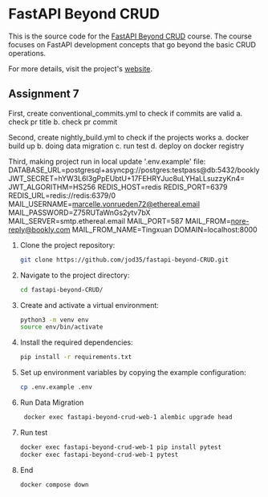 # FastAPI Beyond CRUD 

This is the source code for the [FastAPI Beyond CRUD](https://youtube.com/playlist?list=PLEt8Tae2spYnHy378vMlPH--87cfeh33P&si=rl-08ktaRjcm2aIQ) course. The course focuses on FastAPI development concepts that go beyond the basic CRUD operations.

For more details, visit the project's [website](https://jod35.github.io/fastapi-beyond-crud-docs/site/).

## Assignment 7
First, create conventional_commits.yml to check if commits are valid
    a. check pr title 
    b. check pr commit

Second, create nightly_build.yml to check if the projects works
    a. docker build up
    b. doing data migration
    c. run test
    d. deploy on docker registry

Third, making project run in local
    update '.env.example' file:
        DATABASE_URL=postgresql+asyncpg://postgres:testpass@db:5432/bookly
        JWT_SECRET=hYW3L6I3gPpEUbtU+17FEHRYJuc8uLYHaLLsuzzyKn4=
        JWT_ALGORITHM=HS256
        REDIS_HOST=redis
        REDIS_PORT=6379
        REDIS_URL=redis://redis:6379/0
        MAIL_USERNAME=marcelle.vonrueden72@ethereal.email
        MAIL_PASSWORD=Z75RUTaWnGs2ytv7bX
        MAIL_SERVER=smtp.ethereal.email
        MAIL_PORT=587 
        MAIL_FROM=nore-reply@bookly.com
        MAIL_FROM_NAME=Tingxuan
        DOMAIN=localhost:8000   

1. Clone the project repository:
    ```bash
    git clone https://github.com/jod35/fastapi-beyond-CRUD.git
    ```
   
2. Navigate to the project directory:
    ```bash
    cd fastapi-beyond-CRUD/
    ```

3. Create and activate a virtual environment:
    ```bash
    python3 -m venv env
    source env/bin/activate
    ```

4. Install the required dependencies:
    ```bash
    pip install -r requirements.txt
    ```

5. Set up environment variables by copying the example configuration:
    ```bash
    cp .env.example .env
    ```

6. Run Data Migration
   ```bash
    docker exec fastapi-beyond-crud-web-1 alembic upgrade head
    ```

7. Run test
   ```bash
   docker exec fastapi-beyond-crud-web-1 pip install pytest
   docker exec fastapi-beyond-crud-web-1 pytest
   ```
8. End
   ```bash
   docker compose down
   ```
    
    
